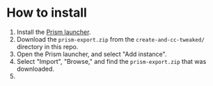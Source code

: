 # How to install

1. Install the [Prism launcher](https://prismlauncher.org/).
2. Download the `prism-export.zip` from the `create-and-cc-tweaked/` directory in this repo.
3. Open the Prism launcher, and select "Add instance".
4. Select "Import", "Browse," and find the `prism-export.zip` that was downloaded.
5. 
